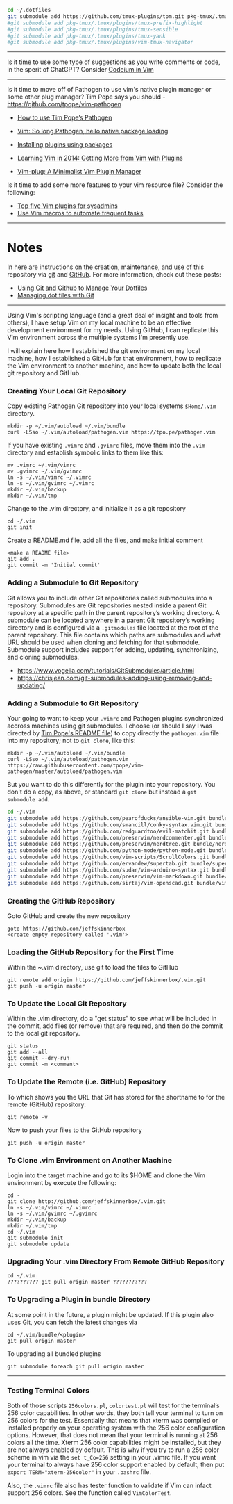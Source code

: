 <!--
Maintainer:   jeffskinnerbox@yahoo.com / www.jeffskinnerbox.me
Version:      1.2.0
-->


```bash
cd ~/.dotfiles
git submodule add https://github.com/tmux-plugins/tpm.git pkg-tmux/.tmux/plugins/tpm
#git submodule add pkg-tmux/.tmux/plugins/tmux-prefix-highlight
#git submodule add pkg-tmux/.tmux/plugins/tmux-sensible
#git submodule add pkg-tmux/.tmux/plugins/tmux-yank
#git submodule add pkg-tmux/.tmux/plugins/vim-tmux-navigator
```





----

Is it time to use some type of suggestions as you write comments or code, in the sperit of ChatGPT?
Consider [Codeium in Vim](https://codeium.com/vim_tutorial)

----

Is it time to move off of Pathogen to use vim's native plugin manager or some other plug manager?
Tim Pope says you should - https://github.com/tpope/vim-pathogen

* [How to use Tim Pope’s Pathogen](https://gist.github.com/romainl/9970697)
* [Vim: So long Pathogen, hello native package loading](https://shapeshed.com/vim-packages/)
* [Installing plugins using packages](http://vimcasts.org/episodes/packages/)

* [Learning Vim in 2014: Getting More from Vim with Plugins](https://benmccormick.org/2014/07/21/learning-vim-in-2014-getting-more-from-vim-with-plugins)
* [Vim-plug: A Minimalist Vim Plugin Manager](https://www.ostechnix.com/vim-plug-a-minimalist-vim-plugin-manager/)

Is it time to add some more features to your vim resource file?
Consider the following:

* [Top five Vim plugins for sysadmins](https://www.redhat.com/sysadmin/five-vim-plugins)
* [Use Vim macros to automate frequent tasks](https://www.redhat.com/sysadmin/use-vim-macros)

----

# Notes
In here are instructions on the creation, maintenance, and use of this repository
via [git][01] and [GitHub][02].  For more information, check out these posts:

* [Using Git and Github to Manage Your Dotfiles][03]
* [Managing dot files with Git][04]

----

Using Vim's scripting language (and a great deal of insight and tools from others),
I have setup Vim on my local machine to be an effective development environment
for my needs.  Using GitHub, I can replicate this Vim environment across the
multiple systems I'm presently use.

I will explain here how I established the git environment on my local machine,
how I established a GitHub for that environment, how to replicate the Vim environment
to another machine, and how to update both the local git repository and GitHub.

### Creating Your Local Git Repository
Copy existing Pathogen Git repository into your local systems `$Home/.vim` directory.

    mkdir -p ~/.vim/autoload ~/.vim/bundle
    curl -LSso ~/.vim/autoload/pathogen.vim https://tpo.pe/pathogen.vim

If you have existing `.vimrc` and `.gvimrc` files, move them into the `.vim` directory
and establish symbolic links to them like this:

    mv .vimrc ~/.vim/vimrc
    mv .gvimrc ~/.vim/gvimrc
    ln -s ~/.vim/vimrc ~/.vimrc
    ln -s ~/.vim/gvimrc ~/.vimrc
    mkdir ~/.vim/backup
    mkdir ~/.vim/tmp

Change to the .vim directory, and initialize it as a git repository

    cd ~/.vim
    git init

Create a README.md file, add all the files, and make initial comment

    <make a README file>
    git add .
    git commit -m 'Initial commit'

### Adding a Submodule to Git Repository
Git allows you to include other Git repositories called submodules into a repository.
Submodules are Git repositories nested inside a parent Git repository
at a specific path in the parent repository’s working directory.
A submodule can be located anywhere in a parent Git repository’s working directory
and is configured via a `.gitmodules` file located at the root of the parent repository.
This file contains which paths are submodules and what URL
should be used when cloning and fetching for that submodule.
Submodule support includes support for adding, updating, synchronizing, and cloning submodules.

* https://www.vogella.com/tutorials/GitSubmodules/article.html
* https://chrisjean.com/git-submodules-adding-using-removing-and-updating/


### Adding a Submodule to Git Repository
Your going to want to keep your `.vimrc` and Pathogen plugins synchronized
accross machines using git submodules.
I choose (or should I say I was directed by [Tim Pope's README file][05])
to copy directly the `pathogen.vim` file into my repository; not to `git clone`, like this:

    mkdir -p ~/.vim/autoload ~/.vim/bundle
    curl -LSso ~/.vim/autoload/pathogen.vim https://raw.githubusercontent.com/tpope/vim-pathogen/master/autoload/pathogen.vim

But you want to do this differently for the plugin into your repository.
You don't do a copy, as above, or standard `git clone` but instead a `git submodule add`.

```bash
cd ~/.vim
git submodule add https://github.com/pearofducks/ansible-vim.git bundle/ansible-vim
git submodule add https://github.com/smancill/conky-syntax.vim.git bundle/conky-syntax.vim
git submodule add https://github.com/redguardtoo/evil-matchit.git bundle/matchit
git submodule add https://github.com/preservim/nerdcommenter.git bundle/nerdcommenter
git submodule add https://github.com/preservim/nerdtree.git bundle/nerdtree
git submodule add https://github.com/python-mode/python-mode.git bundle/python-mode
git submodule add https://github.com/vim-scripts/ScrollColors.git bundle/ScrollColors
git submodule add https://github.com/ervandew/supertab.git bundle/supertab
git submodule add https://github.com/sudar/vim-arduino-syntax.git bundle/vim-arduino-syntax
git submodule add https://github.com/preservim/vim-markdown.git bundle/vim-markdown
git submodule add https://github.com/sirtaj/vim-openscad.git bundle/vim-openscad
```

### Creating the GitHub Repository
Goto GitHub and create the new repository

    goto https://github.com/jeffskinnerbox
    <create empty repository called '.vim'>

### Loading the GitHub Repository for the First Time
Within the ~.vim directory, use git to load the files to GitHub

    git remote add origin https://github.com/jeffskinnerbox/.vim.git
    git push -u origin master

### To Update the Local Git Repository
Within the .vim directory, do a "get status" to see what will be included in the commit,
add files (or remove) that are required, and then do the commit to the local git repository.

    git status
    git add --all
    git commit --dry-run
    git commit -m <comment>

### To Update the Remote (i.e. GitHub) Repository
To which shows you the URL that Git has stored for the shortname to for
the remote (GitHub) repository:

    git remote -v

Now to push your files to the GitHub repository

    git push -u origin master

### To Clone .vim Environment on Another Machine
Login into the target machine and go to its $HOME
and clone the Vim environment by execute the following:

    cd ~
    git clone http://github.com/jeffskinnerbox/.vim.git
    ln -s ~/.vim/vimrc ~/.vimrc
    ln -s ~/.vim/gvimrc ~/.gvimrc
    mkdir ~/.vim/backup
    mkdir ~/.vim/tmp
    cd ~/.vim
    git submodule init
    git submodule update

### Upgrading Your .vim Directory From Remote GitHub Repository

    cd ~/.vim
    ?????????? git pull origin master ???????????

### To Upgrading a Plugin in bundle Directory
At some point in the future, a plugin might be updated. If this plugin
also uses Git, you can fetch the latest changes via

    cd ~/.vim/bundle/<plugin>
    git pull origin master

To upgrading all bundled plugins

    git submodule foreach git pull origin master

----

### Testing Terminal Colors
Both of those scripts
`256colors.pl`, `colortest.pl`
will test for the terminal’s 256 color capabilities.
In other words, they both tell your terminal to turn on 256 colors for the test.
Essentially that means that xterm was compiled or installed properly
on your operating system with the 256 color configuration options.
However, that does not mean that your terminal is running at 256 colors all the time.
Xterm 256 color capabilities might be installed,
but they are not always enabled by default.
This is why if you try to run a 256 color scheme in vim via the `set t_Co=256` setting
in your .vimrc file.
If you want your terminal to always have 256 color support enabled by default,
then put `export TERM="xterm-256color"` in your `.bashrc` file.

Also, the `.vimrc` file also has tester function to validate if Vim
can infact support 256 colors.
See the function called `VimColorTest`.



[01]:http://git-scm.com/
[02]:https://github.com/
[03]:http://blog.smalleycreative.com/tutorials/using-git-and-github-to-manage-your-dotfiles/
[04]:http://blog.sanctum.geek.nz/managing-dot-files-with-git/
[05]:https://github.com/tpope/vim-pathogen
